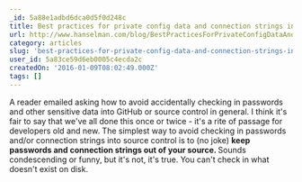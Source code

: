 ```yaml
---
_id: 5a88e1adbd6dca0d5f0d248c
title: Best practices for private config data and connection strings in configuration in ASP.NET and Azure
url: http://www.hanselman.com/blog/BestPracticesForPrivateConfigDataAndConnectionStringsInConfigurationInASPNETAndAzure.aspx
category: articles
slug: 'best-practices-for-private-config-data-and-connection-strings-in-configuration-in-asp-net-and-azure'
user_id: 5a83ce59d6eb0005c4ecda2c
createdOn: '2016-01-09T08:02:49.000Z'
tags: []
---
```


A reader emailed asking how to avoid accidentally checking in passwords and other sensitive data into GitHub or source control in general. I think it's fair to say that we've all done this once or twice - it's a rite of passage for developers old and new. The simplest way to avoid checking in passwords and/or connection strings into source control is to (no joke) <strong>keep passwords and connection strings out of your source. </strong>Sounds condescending or funny, but it's not, it's true. You can't check in what doesn't exist on disk.
